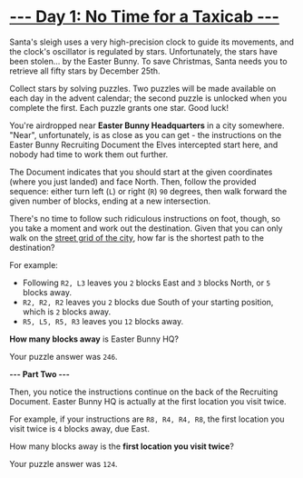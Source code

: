 # [--- Day 1: No Time for a Taxicab ---](http://adventofcode.com/2016/day/1)

Santa's sleigh uses a very high-precision clock to guide its movements, and the clock's oscillator is regulated by stars. Unfortunately, the stars have been stolen... by the Easter Bunny. To save Christmas, Santa needs you to retrieve all fifty stars by December 25th.

Collect stars by solving puzzles. Two puzzles will be made available on each day in the advent calendar; the second puzzle is unlocked when you complete the first. Each puzzle grants one star. Good luck!

You're airdropped near **Easter Bunny Headquarters** in a city somewhere. "Near", unfortunately, is as close as you can get - the instructions on the Easter Bunny Recruiting Document the Elves intercepted start here, and nobody had time to work them out further.

The Document indicates that you should start at the given coordinates (where you just landed) and face North. Then, follow the provided sequence: either turn left (``L``) or right (``R``) ``90`` degrees, then walk forward the given number of blocks, ending at a new intersection.

There's no time to follow such ridiculous instructions on foot, though, so you take a moment and work out the destination. Given that you can only walk on the [street grid of the city](https://en.wikipedia.org/wiki/Taxicab_geometry), how far is the shortest path to the destination?

For example:

- Following ``R2, L3`` leaves you ``2`` blocks East and ``3`` blocks North, or ``5`` blocks away.
- ``R2, R2, R2`` leaves you ``2`` blocks due South of your starting position, which is ``2`` blocks away.
- ``R5, L5, R5, R3`` leaves you ``12`` blocks away.  

**How many blocks away** is Easter Bunny HQ?

Your puzzle answer was ``246``.

**--- Part Two ---**

Then, you notice the instructions continue on the back of the Recruiting Document. Easter Bunny HQ is actually at the first location you visit twice.

For example, if your instructions are ``R8, R4, R4, R8``, the first location you visit twice is ``4`` blocks away, due East.

How many blocks away is the **first location you visit twice**?

Your puzzle answer was ``124``.

